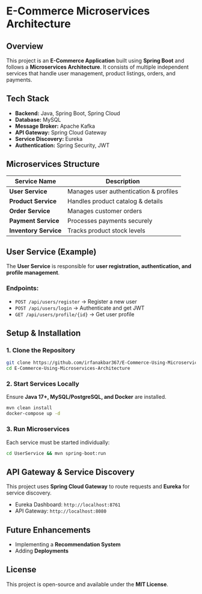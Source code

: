 # E-Commerce Microservices Architecture

## Overview
This project is an **E-Commerce Application** built using **Spring Boot** and follows a **Microservices Architecture**. It consists of multiple independent services that handle user management, product listings, orders, and payments.

## Tech Stack
- **Backend:** Java, Spring Boot, Spring Cloud
- **Database:** MySQL
- **Message Broker:** Apache Kafka
- **API Gateway:** Spring Cloud Gateway
- **Service Discovery:** Eureka
- **Authentication:** Spring Security, JWT

## Microservices Structure
| Service Name        | Description |
|---------------------|-------------|
| **User Service**    | Manages user authentication & profiles |
| **Product Service** | Handles product catalog & details |
| **Order Service**   | Manages customer orders |
| **Payment Service** | Processes payments securely |
| **Inventory Service** | Tracks product stock levels |

## User Service (Example)
The **User Service** is responsible for **user registration, authentication, and profile management**.

### Endpoints:
- `POST /api/users/register` → Register a new user
- `POST /api/users/login` → Authenticate and get JWT
- `GET /api/users/profile/{id}` → Get user profile

## Setup & Installation
### 1. Clone the Repository
```bash
git clone https://github.com/irfanakbar367/E-Commerce-Using-Microservices-Architecture.git
cd E-Commerce-Using-Microservices-Architecture
```

### 2. Start Services Locally
Ensure **Java 17+, MySQL/PostgreSQL, and Docker** are installed.
```bash
mvn clean install
docker-compose up -d
```

### 3. Run Microservices
Each service must be started individually:
```bash
cd UserService && mvn spring-boot:run
```

## API Gateway & Service Discovery
This project uses **Spring Cloud Gateway** to route requests and **Eureka** for service discovery.
- Eureka Dashboard: `http://localhost:8761`
- API Gateway: `http://localhost:8080`

## Future Enhancements
- Implementing a **Recommendation System**
- Adding **Deployments**

## License
This project is open-source and available under the **MIT License**.
